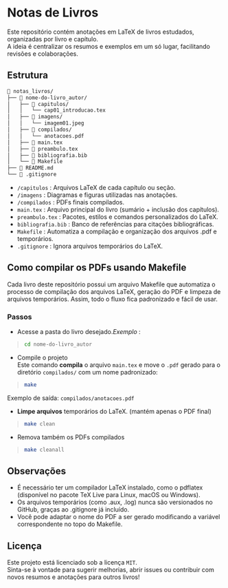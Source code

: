 # Notas de Livros

Este repositório contém anotações em LaTeX de livros estudados, organizadas por livro e capítulo.  
A ideia é centralizar os resumos e exemplos em um só lugar, facilitando revisões e colaborações.

## Estrutura
```txt
📂 notas_livros/
├── 📂 nome-do-livro_autor/
│   ├── 📂 capitulos/
│   │   └── cap01_introducao.tex
│   ├── 📂 imagens/
│   │   └── imagem01.jpeg
│   ├── 📂 compilados/
│   │   └── anotacoes.pdf
│   ├── 📄 main.tex
│   ├── 📄 preambulo.tex
│   ├── 📄 bibliografia.bib
│   └── 📄 Makefile
├── 📄 README.md
└── 📄 .gitignore
```

- `/capitulos` : Arquivos LaTeX de cada capítulo ou seção.
- `/imagens` : Diagramas e figuras utilizadas nas anotações.
- `/compilados` : PDFs finais compilados.
- `main.tex` : Arquivo principal do livro (sumário + inclusão dos capítulos).
- `preambulo.tex` : Pacotes, estilos e comandos personalizados do LaTeX.
- `bibliografia.bib` : Banco de referências para citações bibliográficas.
- `Makefile` : Automatiza a compilação e organização dos arquivos .pdf e temporários.
- `.gitignore` : Ignora arquivos temporários do LaTeX.

## Como compilar os PDFs usando Makefile
Cada livro deste repositório possui um arquivo Makefile que automatiza o processo de compilação dos arquivos LaTeX, geração do PDF e limpeza de arquivos temporários. Assim, todo o fluxo fica padronizado e fácil de usar.

### Passos 

- Acesse a pasta do livro desejado.*Exemplo* :
>```bash
>cd nome-do-livro_autor
>```

- Compile o projeto  
Este comando **compila** o arquivo `main.tex` e move o `.pdf` gerado para o diretório `compilados/` com um nome padronizado:

>```bash
>make
>```

Exemplo de saída: `compilados/anotacoes.pdf`

- **Limpe arquivos** temporários do LaTeX. (mantém apenas o PDF final)

>```bash
>make clean
>```

- Remova também os PDFs compilados

>```bash
>make cleanall
>```

## Observações
- É necessário ter um compilador LaTeX instalado, como o pdflatex (disponível no pacote TeX Live para Linux, macOS ou Windows).
- Os arquivos temporários (como .aux, .log) nunca são versionados no GitHub, graças ao .gitignore já incluído.
- Você pode adaptar o nome do PDF a ser gerado modificando a variável correspondente no topo do Makefile.

## Licença
Este projeto está licenciado sob a licença `MIT`.   
Sinta-se à vontade para sugerir melhorias, abrir issues ou contribuir com novos resumos e anotações para outros livros!
